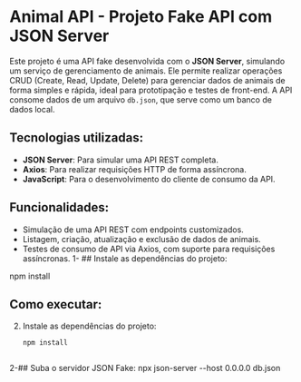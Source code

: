 # Animal API - Projeto Fake API com JSON Server

Este projeto é uma API fake desenvolvida com o **JSON Server**, simulando um serviço de gerenciamento de animais. Ele permite realizar operações CRUD (Create, Read, Update, Delete) para gerenciar dados de animais de forma simples e rápida, ideal para prototipação e testes de front-end. A API consome dados de um arquivo `db.json`, que serve como um banco de dados local.

## Tecnologias utilizadas:
- **JSON Server**: Para simular uma API REST completa.
- **Axios**: Para realizar requisições HTTP de forma assíncrona.
- **JavaScript**: Para o desenvolvimento do cliente de consumo da API.

## Funcionalidades:
- Simulação de uma API REST com endpoints customizados.
- Listagem, criação, atualização e exclusão de dados de animais.
- Testes de consumo de API via Axios, com suporte para requisições assíncronas.
1- ## Instale as dependências do projeto:

npm install

## Como executar:
2. Instale as dependências do projeto:
   ```bash
   npm install



2-## Suba o servidor JSON Fake:
npx json-server --host 0.0.0.0 db.json
